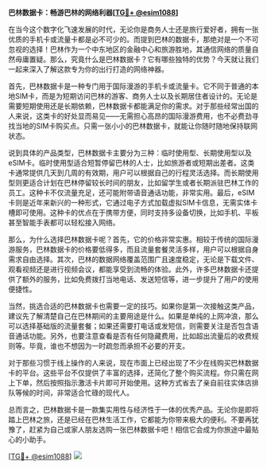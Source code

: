 **巴林数据卡：畅游巴林的网络利器[[TG💪+ @esim1088](https://t.me/s/esim1088)]**

在当今这个数字化飞速发展的时代，无论你是商务人士还是旅行爱好者，拥有一张优质的手机卡或流量卡都是必不可少的。而提到巴林的数据卡，那绝对是一个不可忽视的选择！巴林作为一个中东地区的金融中心和旅游胜地，其通信网络的质量自然毋庸置疑。那么，究竟什么是巴林数据卡？它有哪些独特的优势？今天就让我们一起来深入了解这款专为你的出行打造的网络神器。

首先，巴林数据卡是一种专门用于国际漫游的手机卡或流量卡。它不同于普通的本地SIM卡，而是为短期访问巴林的游客、商务人士以及长期居住者设计的。无论是需要短期使用还是长期依赖，巴林数据卡都能满足你的需求。对于那些经常出国的人来说，这类卡的好处显而易见——无需担心高昂的国际漫游费用，也不必费劲寻找当地的SIM卡购买点。只需一张小小的巴林数据卡，就能让你随时随地保持联网状态。

说到具体的产品类型，巴林数据卡主要分为三种：临时使用型、长期使用型以及eSIM卡。临时使用型适合短暂停留巴林的人士，比如旅游者或短期出差者。这类卡通常提供几天到几周的有效期，用户可以根据自己的行程灵活选择。而长期使用型则更适合计划在巴林停留较长时间的朋友，比如留学生或者长期派驻巴林工作的员工。这种卡不仅流量充足，还可能附带语音通话功能，非常实用。最后，eSIM卡则是近年来新兴的一种形式，它通过电子方式加载虚拟SIM卡信息，无需实体卡槽即可使用。这种卡的优点在于携带方便，同时支持多设备切换，比如手机、平板甚至智能手表都可以轻松接入网络。

那么，为什么选择巴林数据卡呢？首先，它的价格非常实惠。相较于传统的国际漫游服务，巴林数据卡的价格要低得多，而且流量套餐灵活多样，用户可以根据自身需求自由选择。其次，巴林的数据网络覆盖范围广且速度稳定，无论是下载文件、观看视频还是进行视频会议，都能享受到流畅的体验。此外，许多巴林数据卡还提供了额外的服务，比如免费拨打当地电话、发送短信等，进一步提升了用户的使用便捷性。

当然，挑选合适的巴林数据卡也需要一定的技巧。如果你是第一次接触这类产品，建议先了解清楚自己在巴林期间的主要用途是什么。如果是单纯的上网冲浪，那么可以选择基础版的流量套餐；如果还需要打电话或发短信，则需要关注是否包含语音通话功能。另外，也要注意查看是否有任何隐藏费用，比如超出流量后的收费规则等。毕竟，谁也不想因为一时疏忽而承担不必要的开支。

对于那些习惯于线上操作的人来说，现在市面上已经出现了不少在线购买巴林数据卡的平台。这些平台不仅提供了丰富的选择，还简化了整个购买流程。你只需在网上下单，然后按照指示激活卡片即可开始使用。这种方式省去了亲自前往实体店排队等候的时间，非常适合忙碌的现代人。

总而言之，巴林数据卡是一款集实用性与经济性于一体的优秀产品。无论你是即将踏上巴林之旅，还是已经在巴林生活工作，它都能为你带来极大的便利。不要再犹豫了，赶紧为自己或家人朋友选购一张巴林数据卡吧！相信它会成为你旅途中最贴心的小助手。

[[TG💪+ @esim1088](https://t.me/s/esim1088)] ![](https://i.postimg.cc/4NQfJmqS/Snipaste-2025-05-13-00-14-12.png)